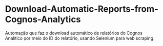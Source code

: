 # Download-Automatic-Reports-from-Cognos-Analytics
Automação que faz o download automático de relatórios do Cognos Analítico por meio do ID do relatório, usando Selenium para web scraping.

